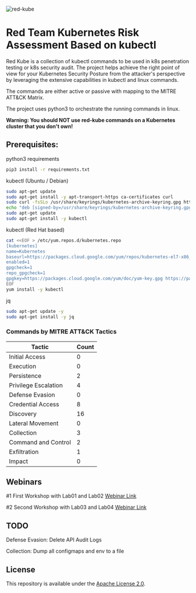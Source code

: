 ![red-kube](https://github.com/lightspin-tech/red-kube/blob/main/redcube.png)


Red Team Kubernetes Risk Assessment Based on kubectl
==============================

Red Kube is a collection of kubectl commands to be used in k8s penetration testing or k8s security audit.
The project helps achieve the right point of view for your Kubernetes Security Posture from the attacker's perspective by leveraging the extensive capabilities in kubectl and linux commands.

The commands are either active or passive with mapping to the MITRE ATT&CK Matrix.

The project uses python3 to orchestrate the running commands in linux.

**Warning: You should NOT use red-kube commands on a Kubernetes cluster that you don't own!**

## Prerequisites:

python3 requirements
```bash
pip3 install -r requirements.txt
```

kubectl (Ubuntu / Debian)
```bash
sudo apt-get update
sudo apt-get install -y apt-transport-https ca-certificates curl
sudo curl -fsSLo /usr/share/keyrings/kubernetes-archive-keyring.gpg https://packages.cloud.google.com/apt/doc/apt-key.gpg
echo "deb [signed-by=/usr/share/keyrings/kubernetes-archive-keyring.gpg] https://apt.kubernetes.io/ kubernetes-xenial main" | sudo tee /etc/apt/sources.list.d/kubernetes.list
sudo apt-get update
sudo apt-get install -y kubectl
```

kubectl (Red Hat based)
```bash
cat <<EOF > /etc/yum.repos.d/kubernetes.repo
[kubernetes]
name=Kubernetes
baseurl=https://packages.cloud.google.com/yum/repos/kubernetes-el7-x86_64
enabled=1
gpgcheck=1
repo_gpgcheck=1
gpgkey=https://packages.cloud.google.com/yum/doc/yum-key.gpg https://packages.cloud.google.com/yum/doc/rpm-package-key.gpg
EOF
yum install -y kubectl
```

jq
```bash
sudo apt-get update -y
sudo apt-get install -y jq
```

### Commands by MITRE ATT&CK Tactics
| Tactic | Count |
|-------|---------|
| Initial Access  | 0 |
| Execution | 0 |
| Persistence | 2 |
| Privilege Escalation | 4 |
| Defense Evasion | 0 |
| Credential Access | 8 |
| Discovery | 16 |
| Lateral Movement | 0 |
| Collection | 3 |
| Command and Control | 2 |
| Exfiltration | 1 |
| Impact | 0 |

## Webinars
#1 First Workshop with Lab01 and Lab02 [Webinar Link](https://www.lightspin.io/kubernetes-security-concepts-workshop)

#2 Second Workshop with Lab03 and Lab04 [Webinar Link](https://www.lightspin.io/webishop-specific-container-security-in-kubernetes)

## TODO

Defense Evasion: Delete API Audit Logs

Collection: Dump all configmaps and env to a file

## License
This repository is available under the [Apache License 2.0](https://github.com/lightspin-tech/red-kube/blob/main/LICENSE).
